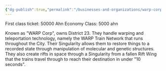 ```yaml
---
{"dg-publish":true,"permalink":"/businesses-and-organizations/warp-corporation/"}
---
```


First class ticket: 50000 Ahn
Economy Class: 5000 ahn

Known as "WARP Corp", owns District 23. They handle warping and teleportation technology, namely the WARP Train Network that runs throughout the City. Their Singularity allows them to restore things to a recorded state through manipulation of molecular and genetic structures.  
They also create rifts in space through a Singularity from a fallen Rift Wing that the trains travel through to reach their destination in under "10 seconds".
